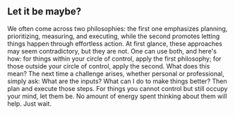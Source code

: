 ## Let it be maybe?

We often come across two philosophies: the first one emphasizes planning, prioritizing, measuring, and executing, while the second promotes letting things happen through effortless action. At first glance, these approaches may seem contradictory, but they are not. One can use both, and here's how: for things within your circle of control, apply the first philosophy; for those outside your circle of control, apply the second. What does this mean? The next time a challenge arises, whether personal or professional, simply ask: What are the inputs? What can I do to make things better? Then plan and execute those steps. For things you cannot control but still occupy your mind, let them be. No amount of energy spent thinking about them will help. Just wait.